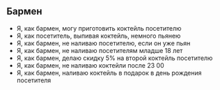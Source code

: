 ## Бармен

- Я, как бармен, могу приготовить коктейль посетителю
- Я, как посетитель, выпивая коктейль, немного пьянею
- Я, как бармен, не наливаю посетителю, если он уже пьян
- Я, как бармен, не наливаю посетителям младше 18 лет
- Я, как бармен, делаю скидку 5% на второй коктейль посетителю
- Я, как бармен, не наливаю коктейли после 23 00
- Я, как бармен, наливаю коктейль в подарок в день рождения посетителя